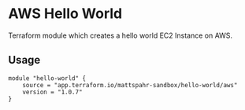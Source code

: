 # AWS Hello World

Terraform module which creates a hello world EC2 Instance on AWS.

## Usage

```hcl
module "hello-world" {
    source = "app.terraform.io/mattspahr-sandbox/hello-world/aws"
    version = "1.0.7"
}
```